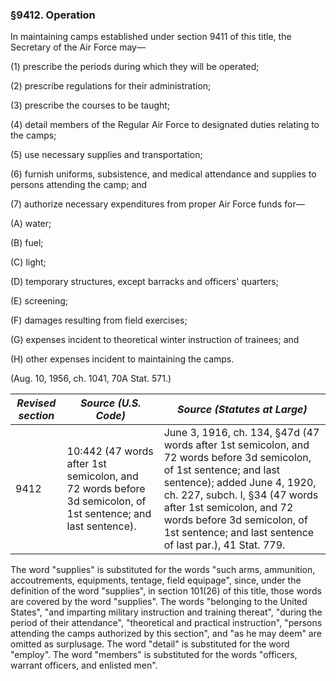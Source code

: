 ### §9412. Operation ###

In maintaining camps established under section 9411 of this title, the Secretary of the Air Force may—

(1) prescribe the periods during which they will be operated;

(2) prescribe regulations for their administration;

(3) prescribe the courses to be taught;

(4) detail members of the Regular Air Force to designated duties relating to the camps;

(5) use necessary supplies and transportation;

(6) furnish uniforms, subsistence, and medical attendance and supplies to persons attending the camp; and

(7) authorize necessary expenditures from proper Air Force funds for—

(A) water;

(B) fuel;

(C) light;

(D) temporary structures, except barracks and officers' quarters;

(E) screening;

(F) damages resulting from field exercises;

(G) expenses incident to theoretical winter instruction of trainees; and

(H) other expenses incident to maintaining the camps.

(Aug. 10, 1956, ch. 1041, 70A Stat. 571.)

|*Revised section*|                                            *Source (U.S. Code)*                                            |                                                                                                                                        *Source (Statutes at Large)*                                                                                                                                         |
|-----------------|------------------------------------------------------------------------------------------------------------|-------------------------------------------------------------------------------------------------------------------------------------------------------------------------------------------------------------------------------------------------------------------------------------------------------------|
|      9412       |10:442 (47 words after 1st semicolon, and 72 words before 3d semicolon, of 1st sentence; and last sentence).|June 3, 1916, ch. 134, §47d (47 words after 1st semicolon, and 72 words before 3d semicolon, of 1st sentence; and last sentence); added June 4, 1920, ch. 227, subch. I, §34 (47 words after 1st semicolon, and 72 words before 3d semicolon, of 1st sentence; and last sentence of last par.), 41 Stat. 779.|

The word "supplies" is substituted for the words "such arms, ammunition, accoutrements, equipments, tentage, field equipage", since, under the definition of the word "supplies", in section 101(26) of this title, those words are covered by the word "supplies". The words "belonging to the United States", "and imparting military instruction and training thereat", "during the period of their attendance", "theoretical and practical instruction", "persons attending the camps authorized by this section", and "as he may deem" are omitted as surplusage. The word "detail" is substituted for the word "employ". The word "members" is substituted for the words "officers, warrant officers, and enlisted men".